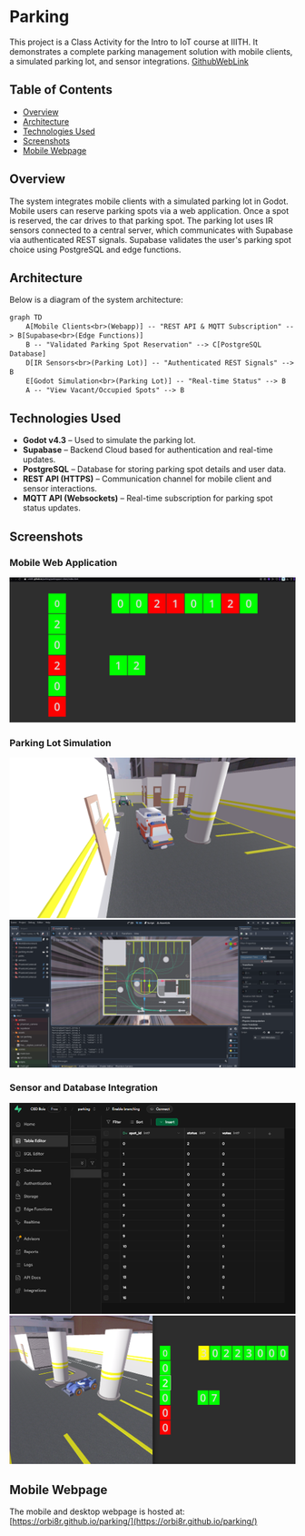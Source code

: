 # Parking

This project is a Class Activity for the Intro to IoT course at IIITH. It demonstrates a complete parking management solution with mobile clients, a simulated parking lot, and sensor integrations. [GithubWebLink](https://orbi8r.github.io/parking/)

## Table of Contents
- [Overview](#overview)
- [Architecture](#architecture)
- [Technologies Used](#technologies-used)
- [Screenshots](#screenshots)
- [Mobile Webpage](#mobile-webpage)

## Overview

The system integrates mobile clients with a simulated parking lot in Godot. Mobile users can reserve parking spots via a web application. Once a spot is reserved, the car drives to that parking spot. The parking lot uses IR sensors connected to a central server, which communicates with Supabase via authenticated REST signals. Supabase validates the user's parking spot choice using PostgreSQL and edge functions.

## Architecture

Below is a diagram of the system architecture:

```mermaid
graph TD
    A[Mobile Clients<br>(Webapp)] -- "REST API & MQTT Subscription" --> B[Supabase<br>(Edge Functions)]
    B -- "Validated Parking Spot Reservation" --> C[PostgreSQL Database]
    D[IR Sensors<br>(Parking Lot)] -- "Authenticated REST Signals" --> B
    E[Godot Simulation<br>(Parking Lot)] -- "Real-time Status" --> B
    A -- "View Vacant/Occupied Spots" --> B
```

## Technologies Used

- **Godot v4.3** – Used to simulate the parking lot.
- **Supabase** – Backend Cloud based for authentication and real-time updates.
- **PostgreSQL** – Database for storing parking spot details and user data.
- **REST API (HTTPS)** – Communication channel for mobile client and sensor interactions.
- **MQTT API (Websockets)** – Real-time subscription for parking spot status updates.

## Screenshots

### Mobile Web Application
![Mobile Webapp](images/webapp.png)

### Parking Lot Simulation
![Parking Lot View](images/Parkinglot1.png)
![Parking Lot Simulation](images/Parkinglot2.png)

### Sensor and Database Integration
![Supabase Table](images/SupabaseTable.png)
![Parking Lot & Webapp Side-By-Side](images/Parkinglot_and_webapp_sidebyside.png)

## Mobile Webpage
The mobile and desktop webpage is hosted at: [https://orbi8r.github.io/parking/](https://orbi8r.github.io/parking/)
